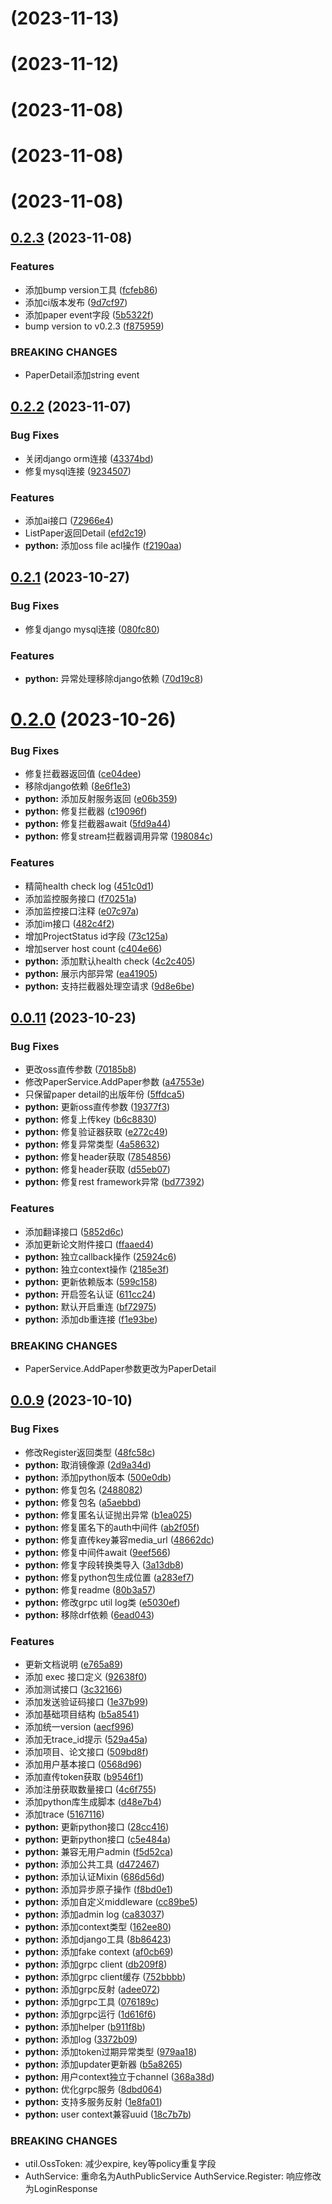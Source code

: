 # [](https://github.com/Nagico/paperpilot-common/compare/v0.3.2...v) (2023-11-13)



# [](https://github.com/Nagico/paperpilot-common/compare/v0.3.1...v) (2023-11-12)



# [](https://github.com/Nagico/paperpilot-common/compare/v0.3.0...v) (2023-11-08)



# [](https://github.com/Nagico/paperpilot-common/compare/v0.2.5...v) (2023-11-08)



# [](https://github.com/Nagico/paperpilot-common/compare/v0.2.4...v) (2023-11-08)



## [0.2.3](https://github.com/Nagico/paperpilot-common/compare/v0.2.2...v0.2.3) (2023-11-08)


### Features

* 添加bump version工具 ([fcfeb86](https://github.com/Nagico/paperpilot-common/commit/fcfeb86ac7f921e4d9e7178009e559bf0d80f30b))
* 添加ci版本发布 ([9d7cf97](https://github.com/Nagico/paperpilot-common/commit/9d7cf971f14b9ae244fb7e3b2fadb46ff005be5d))
* 添加paper event字段 ([5b5322f](https://github.com/Nagico/paperpilot-common/commit/5b5322f85e46de34175829afbe7c890cf3adcd2b))
* bump version to v0.2.3 ([f875959](https://github.com/Nagico/paperpilot-common/commit/f875959564e140535be7217e0a494e4174f0dffb))


### BREAKING CHANGES

* PaperDetail添加string event



## [0.2.2](https://github.com/Nagico/paperpilot-common/compare/v0.2.1...v0.2.2) (2023-11-07)


### Bug Fixes

* 关闭django orm连接 ([43374bd](https://github.com/Nagico/paperpilot-common/commit/43374bda3ab66395ea9b7cb138779e7b61269e26))
* 修复mysql连接 ([9234507](https://github.com/Nagico/paperpilot-common/commit/92345079bb8e16666b7c570cd5693ad5bbfac14c))


### Features

* 添加ai接口 ([72966e4](https://github.com/Nagico/paperpilot-common/commit/72966e4f7989d0b03fa3596b7b4f1ac099792a28))
* ListPaper返回Detail ([efd2c19](https://github.com/Nagico/paperpilot-common/commit/efd2c19567ed89f256cc979f21ad012ca2bf6a41))
* **python:** 添加oss file acl操作 ([f2190aa](https://github.com/Nagico/paperpilot-common/commit/f2190aa58229d05463ddee120c6d92ec0bf64c0b))



## [0.2.1](https://github.com/Nagico/paperpilot-common/compare/v0.2.0...v0.2.1) (2023-10-27)


### Bug Fixes

* 修复django mysql连接 ([080fc80](https://github.com/Nagico/paperpilot-common/commit/080fc80074d35df0527fd583c9a56feded23e68f))


### Features

* **python:** 异常处理移除django依赖 ([70d19c8](https://github.com/Nagico/paperpilot-common/commit/70d19c8bc98a1d0be7106562bc4ccba7bbdd088f))



# [0.2.0](https://github.com/Nagico/paperpilot-common/compare/v0.0.11...v0.2.0) (2023-10-26)


### Bug Fixes

* 修复拦截器返回值 ([ce04dee](https://github.com/Nagico/paperpilot-common/commit/ce04dee70d115a231dd533e0f7b4684ca63195b7))
* 移除django依赖 ([8e6f1e3](https://github.com/Nagico/paperpilot-common/commit/8e6f1e3169ac8d53871348f3fcbd990c50ee3938))
* **python:** 添加反射服务返回 ([e06b359](https://github.com/Nagico/paperpilot-common/commit/e06b3597d48ff8848b6c63610e3bda53248db732))
* **python:** 修复拦截器 ([c19096f](https://github.com/Nagico/paperpilot-common/commit/c19096f2505a070c769f244711f7b503b23cfee3))
* **python:** 修复拦截器await ([5fd9a44](https://github.com/Nagico/paperpilot-common/commit/5fd9a44f9cd7e838a99bb2c224c565dbb0cf8037))
* **python:** 修复stream拦截器调用异常 ([198084c](https://github.com/Nagico/paperpilot-common/commit/198084c2df98523fb9f4ab035550d0ea4835e809))


### Features

* 精简health check log ([451c0d1](https://github.com/Nagico/paperpilot-common/commit/451c0d1c9c334028dfcd3cd38660eb7e51690441))
* 添加监控服务接口 ([f70251a](https://github.com/Nagico/paperpilot-common/commit/f70251a88ec1fa92730aa4ed92a6377b77e9a604))
* 添加监控接口注释 ([e07c97a](https://github.com/Nagico/paperpilot-common/commit/e07c97a579c62bef9deef8f7c82d786ed357a0e7))
* 添加im接口 ([482c4f2](https://github.com/Nagico/paperpilot-common/commit/482c4f240bd6ff281dc180792c2c346f0dad521e))
* 增加ProjectStatus id字段 ([73c125a](https://github.com/Nagico/paperpilot-common/commit/73c125a3f8d028beafe66b41e63da3159421483f))
* 增加server host count ([c404e66](https://github.com/Nagico/paperpilot-common/commit/c404e663b3e9d55ddb17ba65ecfd34c4015cdf1a))
* **python:** 添加默认health check ([4c2c405](https://github.com/Nagico/paperpilot-common/commit/4c2c405d6c974f5ea09dc6daf334e039440821fe))
* **python:** 展示内部异常 ([ea41905](https://github.com/Nagico/paperpilot-common/commit/ea41905b8fa42a7f8a153db63920674c68e746d2))
* **python:** 支持拦截器处理空请求 ([9d8e6be](https://github.com/Nagico/paperpilot-common/commit/9d8e6be9da7c092e6587a7e362ec38ea8491e65d))



## [0.0.11](https://github.com/Nagico/paperpilot-common/compare/v0.0.9...v0.0.11) (2023-10-23)


### Bug Fixes

* 更改oss直传参数 ([70185b8](https://github.com/Nagico/paperpilot-common/commit/70185b8cd28b635edf8d3655b8eab29502215168))
* 修改PaperService.AddPaper参数 ([a47553e](https://github.com/Nagico/paperpilot-common/commit/a47553e80f29248aa6716f1c6f2b8528fa7f0602))
* 只保留paper detail的出版年份 ([5ffdca5](https://github.com/Nagico/paperpilot-common/commit/5ffdca5f71e33e40ab14116a1ed9d9003a1beddc))
* **python:** 更新oss直传参数 ([19377f3](https://github.com/Nagico/paperpilot-common/commit/19377f3dde328b08420ffe5b318031f0b5458063))
* **python:** 修复上传key ([b6c8830](https://github.com/Nagico/paperpilot-common/commit/b6c8830a91bd1649821eeccbc4fbad1c96273532))
* **python:** 修复验证器获取 ([e272c49](https://github.com/Nagico/paperpilot-common/commit/e272c49dc768070c00b3bfd54c97df9ffc665fe6))
* **python:** 修复异常类型 ([4a58632](https://github.com/Nagico/paperpilot-common/commit/4a586325cec4840b9e48fa7a0659021797ab6c16))
* **python:** 修复header获取 ([7854856](https://github.com/Nagico/paperpilot-common/commit/7854856c19c7b4921d7c3b6ecee1c79e7e09ac18))
* **python:** 修复header获取 ([d55eb07](https://github.com/Nagico/paperpilot-common/commit/d55eb071d6894cffe98fdd512655684aa90d5a7a))
* **python:** 修复rest framework异常 ([bd77392](https://github.com/Nagico/paperpilot-common/commit/bd773921a47048651cc9a919f04e3481536db8bb))


### Features

* 添加翻译接口 ([5852d6c](https://github.com/Nagico/paperpilot-common/commit/5852d6c1646f8452ef11d672abd4405ddcb092b0))
* 添加更新论文附件接口 ([ffaaed4](https://github.com/Nagico/paperpilot-common/commit/ffaaed47f7f899ba8e0338920e09ba388ddb4ad0))
* **python:** 独立callback操作 ([25924c6](https://github.com/Nagico/paperpilot-common/commit/25924c6fe4743b8b251daba936f71bb97318fd08))
* **python:** 独立context操作 ([2185e3f](https://github.com/Nagico/paperpilot-common/commit/2185e3fa4cf96a20ec57158643bd3a3316b60e52))
* **python:** 更新依赖版本 ([599c158](https://github.com/Nagico/paperpilot-common/commit/599c15893ce0cd8ba3a7e1a55aadeafe9ea0c30b))
* **python:** 开启签名认证 ([611cc24](https://github.com/Nagico/paperpilot-common/commit/611cc24366c4c45003b4cf6c848d14326e9a05bd))
* **python:** 默认开启重连 ([bf72975](https://github.com/Nagico/paperpilot-common/commit/bf72975b79a0acb4f2b0e1c7b9349d31fd6bb39f))
* **python:** 添加db重连接 ([f1e93be](https://github.com/Nagico/paperpilot-common/commit/f1e93be7c46e00f82fa1eab64f237b51a431385a))


### BREAKING CHANGES

* PaperService.AddPaper参数更改为PaperDetail



## [0.0.9](https://github.com/Nagico/paperpilot-common/compare/b5a85411227dd807b44bf9b93015b272525051aa...v0.0.9) (2023-10-10)


### Bug Fixes

* 修改Register返回类型 ([48fc58c](https://github.com/Nagico/paperpilot-common/commit/48fc58cf0844b32d101c39cbf9568ca06d159aaf))
* **python:** 取消镜像源 ([2d9a34d](https://github.com/Nagico/paperpilot-common/commit/2d9a34dd79c674bf3c433d204fc69b4dc3cf032c))
* **python:** 添加python版本 ([500e0db](https://github.com/Nagico/paperpilot-common/commit/500e0db71a1dbd059d957dfe8b03cadc275e427b))
* **python:** 修复包名 ([2488082](https://github.com/Nagico/paperpilot-common/commit/2488082a55c622e65213867b5da8c22d03a0979c))
* **python:** 修复包名 ([a5aebbd](https://github.com/Nagico/paperpilot-common/commit/a5aebbdc675a271fdc9bb86ee0c30daf7d242326))
* **python:** 修复匿名认证抛出异常 ([b1ea025](https://github.com/Nagico/paperpilot-common/commit/b1ea02566ed3cd209ac0678db7c26c0374a5c2c3))
* **python:** 修复匿名下的auth中间件 ([ab2f05f](https://github.com/Nagico/paperpilot-common/commit/ab2f05f6cec923936abe06d99cd084b4eb59594b))
* **python:** 修复直传key兼容media_url ([48662dc](https://github.com/Nagico/paperpilot-common/commit/48662dc3fb00ea39f95a3595926e57b1855fab0c))
* **python:** 修复中间件await ([9eef566](https://github.com/Nagico/paperpilot-common/commit/9eef56614a4834b0d275d2ecd4496dacbc9a3fc6))
* **python:** 修复字段转换类导入 ([3a13db8](https://github.com/Nagico/paperpilot-common/commit/3a13db88b882ef0ac36d276fca8f24ecefd2d62c))
* **python:** 修复python包生成位置 ([a283ef7](https://github.com/Nagico/paperpilot-common/commit/a283ef70d35a96d62134ab8c3052907c9215ef4b))
* **python:** 修复readme ([80b3a57](https://github.com/Nagico/paperpilot-common/commit/80b3a57f9e80a28c70a587bb302493f77e8babd4))
* **python:** 修改grpc util log类 ([e5030ef](https://github.com/Nagico/paperpilot-common/commit/e5030ef514d944556b08e44ad1cfff00eaf6cb7a))
* **python:** 移除drf依赖 ([6ead043](https://github.com/Nagico/paperpilot-common/commit/6ead043e533ea1eb79831ed48ea936001c1bc9d4))


### Features

* 更新文档说明 ([e765a89](https://github.com/Nagico/paperpilot-common/commit/e765a897f06945b70fda23ed7a7a9ac73ab7c34f))
* 添加 exec 接口定义 ([92638f0](https://github.com/Nagico/paperpilot-common/commit/92638f0fd39a784f8ac83245cdafbed87249d24d))
* 添加测试接口 ([3c32166](https://github.com/Nagico/paperpilot-common/commit/3c3216634174258ae62834ba2a24eeaf9e56a95d))
* 添加发送验证码接口 ([1e37b99](https://github.com/Nagico/paperpilot-common/commit/1e37b995c2a7f3c062250674af4e0d912dd04b33))
* 添加基础项目结构 ([b5a8541](https://github.com/Nagico/paperpilot-common/commit/b5a85411227dd807b44bf9b93015b272525051aa))
* 添加统一version ([aecf996](https://github.com/Nagico/paperpilot-common/commit/aecf996f18dce6726bb7b027351ca6e5ee658e12))
* 添加无trace_id提示 ([529a45a](https://github.com/Nagico/paperpilot-common/commit/529a45ab90743a1d0bc187b6796f3002554f36e3))
* 添加项目、论文接口 ([509bd8f](https://github.com/Nagico/paperpilot-common/commit/509bd8ffef67c79e5dbf216354a01818d90c8a8b))
* 添加用户基本接口 ([0568d96](https://github.com/Nagico/paperpilot-common/commit/0568d9663e3a03032ff5ac9edfa584c479c99314))
* 添加直传token获取 ([b9546f1](https://github.com/Nagico/paperpilot-common/commit/b9546f13134a0b7ca3831defb26e0067d9c5dd0d))
* 添加注册获取数量接口 ([4c6f755](https://github.com/Nagico/paperpilot-common/commit/4c6f7559aeac65aab85c90bf66b055317085941e))
* 添加python库生成脚本 ([d48e7b4](https://github.com/Nagico/paperpilot-common/commit/d48e7b47ffd884beed5347f6361ad5c7ca6a91b9))
* 添加trace ([5167116](https://github.com/Nagico/paperpilot-common/commit/516711631dd5e9385603e24269536ff4d2695046))
* **python:** 更新python接口 ([28cc416](https://github.com/Nagico/paperpilot-common/commit/28cc4165bcd1a8b5b7f935f8b8228fda982525d8))
* **python:** 更新python接口 ([c5e484a](https://github.com/Nagico/paperpilot-common/commit/c5e484add075242c6652253ca8784e26766f7680))
* **python:** 兼容无用户admin ([f5d52ca](https://github.com/Nagico/paperpilot-common/commit/f5d52ca37f67ac33c28a159520db240f03f4a252))
* **python:** 添加公共工具 ([d472467](https://github.com/Nagico/paperpilot-common/commit/d4724676de0e34242373576dfb4edbb8c3c835e1))
* **python:** 添加认证Mixin ([686d56d](https://github.com/Nagico/paperpilot-common/commit/686d56d38f0db7c83f6a3a765094573916d9544f))
* **python:** 添加异步原子操作 ([f8bd0e1](https://github.com/Nagico/paperpilot-common/commit/f8bd0e1b88753211ab7f51a7666e9b6202c11692))
* **python:** 添加自定义middleware ([cc89be5](https://github.com/Nagico/paperpilot-common/commit/cc89be503d5f71394fe61824f786235ef62fa3b2))
* **python:** 添加admin log ([ca83037](https://github.com/Nagico/paperpilot-common/commit/ca83037c587ebc271b81799ab2ea96da5ef626e0))
* **python:** 添加context类型 ([162ee80](https://github.com/Nagico/paperpilot-common/commit/162ee8021a8016fa9d80f8b9a01f084aa90f71b7))
* **python:** 添加django工具 ([8b86423](https://github.com/Nagico/paperpilot-common/commit/8b86423ac2846a2a744e51a87e99e5150d180413))
* **python:** 添加fake context ([af0cb69](https://github.com/Nagico/paperpilot-common/commit/af0cb698a6ac103c7252d4bd6f1d727fdb364444))
* **python:** 添加grpc client ([db209f8](https://github.com/Nagico/paperpilot-common/commit/db209f839c9cd881c9b4321e5cf293c5b6874f43))
* **python:** 添加grpc client缓存 ([752bbbb](https://github.com/Nagico/paperpilot-common/commit/752bbbb1ca0c6113c4aae64a18c0c9854010d72e))
* **python:** 添加grpc反射 ([adee072](https://github.com/Nagico/paperpilot-common/commit/adee072619ae289281f7786ae94aecaea102f0d6))
* **python:** 添加grpc工具 ([076189c](https://github.com/Nagico/paperpilot-common/commit/076189ca64cf89e3665b8238811401098261d78f))
* **python:** 添加grpc运行 ([1d616f6](https://github.com/Nagico/paperpilot-common/commit/1d616f68de1205e431c6b34e2ad8ddb388937fbf))
* **python:** 添加helper ([b911f8b](https://github.com/Nagico/paperpilot-common/commit/b911f8b5ba9361243bfd93b1eaf9b7816a825762))
* **python:** 添加log ([3372b09](https://github.com/Nagico/paperpilot-common/commit/3372b0972a528924ae2bb7713d298b995baa98dc))
* **python:** 添加token过期异常类型 ([979aa18](https://github.com/Nagico/paperpilot-common/commit/979aa18561a297eb090adb00641a73f486297e49))
* **python:** 添加updater更新器 ([b5a8265](https://github.com/Nagico/paperpilot-common/commit/b5a8265be6b00b96ddcff608eef7d10885daaa06))
* **python:** 用户context独立于channel ([368a38d](https://github.com/Nagico/paperpilot-common/commit/368a38de67adff8d1b769858a75b81b780ff0f58))
* **python:** 优化grpc服务 ([8dbd064](https://github.com/Nagico/paperpilot-common/commit/8dbd064db4d7631948b9856ffd43d9c3c0a79d88))
* **python:** 支持多服务反射 ([1e8fa01](https://github.com/Nagico/paperpilot-common/commit/1e8fa0104665f6cd6c2e28eea984d044835df2c0))
* **python:** user context兼容uuid ([18c7b7b](https://github.com/Nagico/paperpilot-common/commit/18c7b7bb124127ac7fbd117ab12613a89006d06b))


### BREAKING CHANGES

* util.OssToken:
减少expire, key等policy重复字段
* AuthService:
重命名为AuthPublicService
AuthService.Register: 响应修改为LoginResponse
